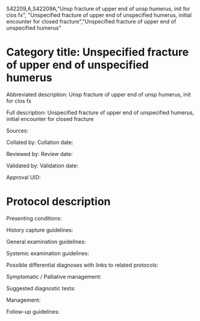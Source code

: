 S42209,A,S42209A,"Unsp fracture of upper end of unsp humerus, init for clos fx", "Unspecified fracture of upper end of unspecified humerus, initial encounter for closed fracture","Unspecified fracture of upper end of unspecified humerus"
# Category title: Unspecified fracture of upper end of unspecified humerus

Abbreviated description: Unsp fracture of upper end of unsp humerus, init for clos fx

Full description: Unspecified fracture of upper end of unspecified humerus, initial encounter for closed fracture

Sources:

Collated by:
Collation date:

Reviewed by:
Review date:

Validated by:
Validation date:

Approval UID:

# Protocol description

Presenting conditions:

History capture guidelines:

General examination guidelines:

Systemic examination guidelines:

Possible differential diagnoses with links to related protocols:

Symptomatic / Palliative management:

Suggested diagnostic tests:

Management:

Follow-up guidelines:
